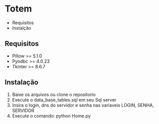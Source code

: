 # Totem
- Requisitos
- Instalção 


## Requisitos

- Pillow >= 5.1.0
- Pyodbc >= 4.0.23
- Tkinter >= 8.6.7

## Instalação
1. Baixe os arquivos ou clone o repositorio
2. Execute o data_base_tables.sql em seu Sql server
3. Insira o login, dns do servidor e senha nas variaveis LOGIN, SENHA, SERVIDOR
4. Execute o comando: python Home.py 




